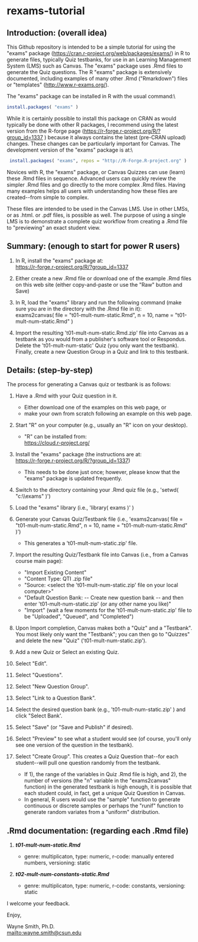 # rexams-tutorial

## **Introduction**: (overall idea)

This Github repository is intended to be a simple tutorial for using the "exams" package (https://cran.r-project.org/web/packages/exams/) in R to generate files, typically Quiz testbanks, for use in an Learning Management System (LMS) such as Canvas.
 The "exams" package uses .Rmd files to generate the Quiz questions.  The R "exams" package is extensively documented, including examples of many other .Rmd ("Rmarkdown") files or "templates" (http://www.r-exams.org/).

The "exams" package can be installed in R with the usual command:\
```r
install.packages( "exams" )
```

While it is certainly possible to install this package on CRAN as would typically be done with other R packages,
 I recommend using the latest version from the R-forge page (https://r-forge.r-project.org/R/?group_id=1337
) because it always contains the latest (pre-CRAN upload) changes.
 These changes can be particularly important for Canvas.  The development version of the "exams" package is at:\
```r
 install.packages( "exams", repos = "http://R-Forge.R-project.org" )
```

Novices with R, the "exams" package, or Canvas Quizzes can use (learn) these .Rmd files in sequence.
 Advanced users can quickly review the simpler .Rmd files and go directly to the more complex .Rmd files.
 Having many examples helps all users with understanding how these files are created--from simple to complex.

These files are intended to be used in the Canvas LMS.  Use in other LMSs, or as .html. or .pdf files, is possible as well.
 The purpose of using a single LMS is to demonstrate a complete quiz workflow from creating a .Rmd file to "previewing" an exact student view.


## **Summary**: (enough to start for power R users)

1. In R, install the "exams" package at:\
https://r-forge.r-project.org/R/?group_id=1337

2. Either create a new .Rmd file or download one of the example .Rmd files on this web site (either copy-and-paste or use the "Raw" button and Save)

3. In R, load the "exams" library and run the following command (make sure you are in the directory with the .Rmd file in it):\
exams2canvas( file = "t01-mult-num-static.Rmd", n = 10, name = "t01-mult-num-static.Rmd" )

4. Import the resulting 't01-mult-num-static.Rmd.zip' file into Canvas as a testbank as you would from a publisher's software tool or Respondus.
 Delete the 't01-mult-num-static' Quiz (you only want the testbank).
 Finally, create a new Question Group in a Quiz and link to this testbank.


## **Details**: (step-by-step)

The process for generating a Canvas quiz or testbank is as follows:

1. Have a .Rmd with your Quiz question in it.
    * Either download one of the examples on this web page, or
    * make your own from scratch following an example on this web page.

2. Start "R" on your computer (e.g., usually an "R" icon on your desktop).
    * "R" can be installed from:\
https://cloud.r-project.org/

3. Install the "exams" package (the instructions are at:\
https://r-forge.r-project.org/R/?group_id=1337)
    * This needs to be done just once; however, please know that the "exams" package is updated frequently.

4. Switch to the directory containing your .Rmd quiz file (e.g., 'setwd( "c:\\\exams" )')

5. Load the "exams" library (i.e., 'library( exams )' )

6. Generate your Canvas Quiz/Testbank file (i.e., 'exams2canvas( file = "t01-mult-num-static.Rmd", n = 10, name = "t01-mult-num-static.Rmd" )')
    * This generates a 't01-mult-num-static.zip' file.

7. Import the resulting Quiz/Testbank file into Canvas (i.e., from a Canvas course main page):
    * "Import Existing Content"
    * "Content Type: QTI .zip file"
    * "Source: <select the 't01-mult-num-static.zip' file on your local computer>"
    * "Default Question Bank: -- Create new question bank -- and then enter 't01-mult-num-static.zip' (or any other name you like)"
    * "Import" (wait a few moments for the 't01-mult-num-static.zip' file to be "Uploaded", "Queued", and "Completed")

8. Upon Import completion, Canvas makes both a "Quiz" and a "Testbank".
 You most likely only want the "Testbank"; you can then go to "Quizzes" and delete the new "Quiz" ('t01-mult-num-static.zip').

9. Add a new Quiz or Select an existing Quiz.

10. Select "Edit".

11. Select "Questions".

12. Select "New Question Group".

13. Select "Link to a Question Bank".

14. Select the desired question bank (e.g., 't01-mult-num-static.zip' ) and click "Select Bank'.

15. Select "Save" (or "Save and Publish" if desired).

16. Select "Preview" to see what a student would see (of course, you'll only see one version of the question in the testbank).

17. Select "Create Group".  This creates a Quiz Question that--for each student--will pull one question randomly from the testbank.
    * If 1), the range of the variables in Quiz .Rmd file is high, and 2), the number of versions (the "n" variable in the "exams2canvas" function) in the generated testbank is high enough, it is possible that each student could, in fact, get a unique Quiz Question in Canvas.
    * In general, R users would use the "sample" function to generate continuous or discrete samples or perhaps the "runif" function to generate random variates from a "uniform" distribution.


## **.Rmd documentation**: (regarding each .Rmd file)

1. ***t01-mult-num-static.Rmd***
    * genre: multiplicaton, type: numeric, r-code: manually entered numbers, versioning: static

2. ***t02-mult-num-constants-static.Rmd***
    * genre: multiplicaton, type: numeric, r-code: constants, versioning: static

I welcome your feedback.


Enjoy,

Wayne Smith, Ph.D.\
<mailto:wayne.smith@csun.edu>

